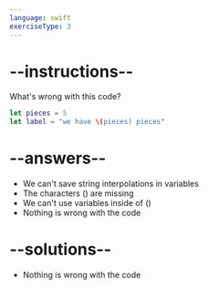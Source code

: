 ```yaml
---
language: swift
exerciseType: 3
---
```


# --instructions--

What's wrong with this code?
```swift
let pieces = 5
let label = "we have \(pieces) pieces"
```

# --answers--

- We can't save string interpolations in variables
- The characters \() are missing
- We can't use variables inside of \()
- Nothing is wrong with the code

# --solutions--

- Nothing is wrong with the code
